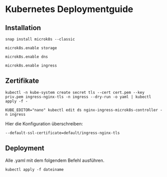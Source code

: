 # Kubernetes Deploymentguide

## Installation

```
snap install microk8s --classic
```

```
microk8s.enable storage
```

```
microk8s.enable dns
```

```
microk8s.enable ingress
```

## Zertifikate

```
kubectl -n kube-system create secret tls --cert cert.pem --key priv.pem ingress-nginx-tls -n ingress --dry-run -o yaml | kubectl apply -f -
```

```
KUBE_EDITOR="nano" kubectl edit ds nginx-ingress-microk8s-controller -n ingress
```

Hier die Konfiguration überschreiben:

```
--default-ssl-certificate=default/ingress-nginx-tls
```

## Deployment

Alle .yaml mit dem folgendem Befehl ausführen.

```
kubectl apply -f dateiname
```
